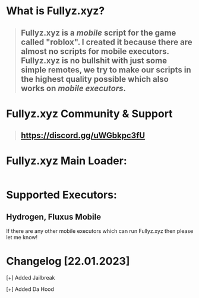 #  What is Fullyz.xyz?
> ## Fullyz.xyz is a ***mobile*** script for the game called "roblox". I created it because there are almost no scripts for mobile executors. Fullyz.xyz is no bullshit with just some simple remotes, we try to make our scripts in the highest quality possible which also works on ***mobile executors***.


# Fullyz.xyz Community & Support
> ## https://discord.gg/uWGbkpc3fU

# Fullyz.xyz Main Loader:
```lua

```

# Supported Executors:
## Hydrogen, Fluxus Mobile 

If there are any other mobile executors which can run Fullyz.xyz then please let me know!

# Changelog [22.01.2023]

[+] Added Jailbreak

[+] Added Da Hood
